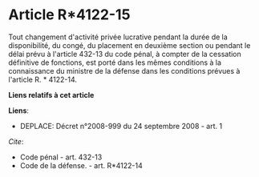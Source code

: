 # Article R*4122-15

Tout changement d'activité privée lucrative pendant la durée de la disponibilité, du congé, du placement en deuxième section
ou pendant le délai prévu à l'article 432-13 du code pénal, à compter de la cessation définitive de fonctions, est porté dans
les mêmes conditions à la connaissance du ministre de la défense dans les conditions prévues à l'article R. * 4122-14.

**Liens relatifs à cet article**

**Liens**:

  - DEPLACE: Décret n°2008-999 du 24 septembre 2008 - art. 1

_Cite_:

  - Code pénal - art. 432-13
  - Code de la défense. - art. R*4122-14
